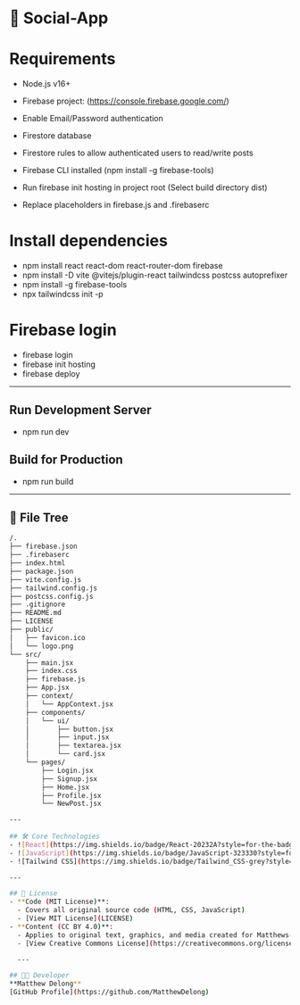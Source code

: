 # :speech_balloon: Social-App

# Requirements
- Node.js v16+
- Firebase project: (https://console.firebase.google.com/)
- Enable Email/Password authentication
- Firestore database
- Firestore rules to allow authenticated users to read/write posts
- Firebase CLI installed (npm install -g firebase-tools)

- Run firebase init hosting in project root (Select build directory dist)
- Replace placeholders in firebase.js and .firebaserc

# Install dependencies
- npm install react react-dom react-router-dom firebase
- npm install -D vite @vitejs/plugin-react tailwindcss postcss autoprefixer
- npm install -g firebase-tools
- npx tailwindcss init -p

# Firebase login
- firebase login
- firebase init hosting
- firebase deploy

---

## Run Development Server
- npm run dev

## Build for Production
- npm run build

---

## :deciduous_tree: File Tree
```bash
/.
├── firebase.json
├── .firebaserc
├── index.html
├── package.json
├── vite.config.js
├── tailwind.config.js
├── postcss.config.js
├── .gitignore
├── README.md
├── LICENSE
├── public/
│   ├── favicon.ico
│   └── logo.png
└── src/
    ├── main.jsx
    ├── index.css
    ├── firebase.js
    ├── App.jsx
    ├── context/
    │   └── AppContext.jsx
    ├── components/
    │   └── ui/
    │       ├── button.jsx
    │       ├── input.jsx
    │       ├── textarea.jsx
    │       └── card.jsx
    └── pages/
        ├── Login.jsx
        ├── Signup.jsx
        ├── Home.jsx
        ├── Profile.jsx
        └── NewPost.jsx

---
 
## 🛠 Core Technologies  
- ![React](https://img.shields.io/badge/React-20232A?style=for-the-badge&logo=react&logoColor=61DAFB) - Frontend framework
- ![JavaScript](https://img.shields.io/badge/JavaScript-323330?style=for-the-badge&logo=javascript&logoColor=F7DF1E) - Scripting language
- ![Tailwind CSS](https://img.shields.io/badge/Tailwind_CSS-grey?style=for-the-badge&logo=tailwind-css&logoColor=38B2AC) - CSS framework 

---

## 📜 License  
- **Code (MIT License)**:  
  - Covers all original source code (HTML, CSS, JavaScript)  
  - [View MIT License](LICENSE)  
- **Content (CC BY 4.0)**:  
  - Applies to original text, graphics, and media created for Matthews-World-Social 
  - [View Creative Commons License](https://creativecommons.org/licenses/by/4.0/)  

  ---

## 👨‍💻 Developer  
**Matthew Delong**  
[GitHub Profile](https://github.com/MatthewDelong)  
